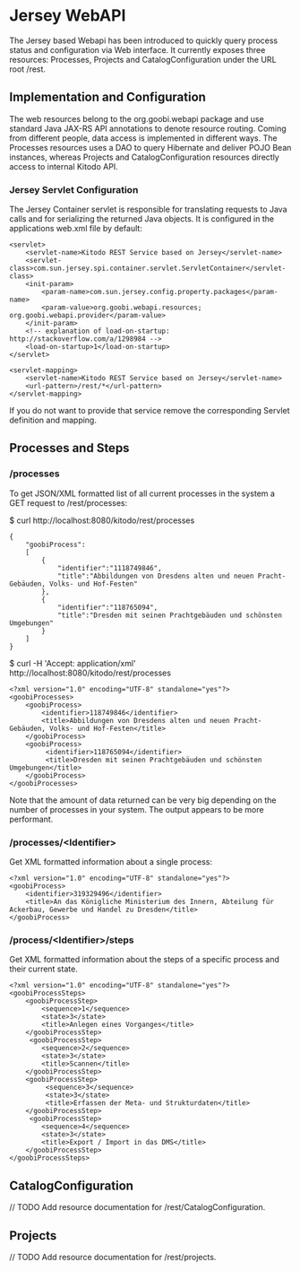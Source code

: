 Jersey WebAPI
=============

The Jersey based Webapi has been introduced to quickly query process status and
configuration via Web interface. It currently exposes three resources:
Processes, Projects and CatalogConfiguration under the URL root /rest.

Implementation and Configuration
--------------------------------

The web resources belong to the org.goobi.webapi package and use standard Java
JAX-RS API annotations to denote resource routing. Coming from different people,
data access is implemented in different ways. The Processes resources uses a DAO
to query Hibernate and deliver POJO Bean instances, whereas Projects and
CatalogConfiguration resources directly access to internal Kitodo API.

### Jersey Servlet Configuration

The Jersey Container servlet is responsible for translating requests to Java
calls and for serializing the returned Java objects. It is configured in the
applications web.xml file by default:

 	<servlet>
        <servlet-name>Kitodo REST Service based on Jersey</servlet-name>
        <servlet-class>com.sun.jersey.spi.container.servlet.ServletContainer</servlet-class>
        <init-param>
            <param-name>com.sun.jersey.config.property.packages</param-name>
            <param-value>org.goobi.webapi.resources; org.goobi.webapi.provider</param-value>
        </init-param>
        <!-- explanation of load-on-startup: http://stackoverflow.com/a/1298984 -->
        <load-on-startup>1</load-on-startup>
    </servlet>

    <servlet-mapping>
        <servlet-name>Kitodo REST Service based on Jersey</servlet-name>
        <url-pattern>/rest/*</url-pattern>
    </servlet-mapping>

If you do not want to provide that service remove the corresponding Servlet definition
and mapping.

Processes and Steps
-------------------

### /processes

To get JSON/XML formatted list of all current processes in the system a GET
request to /rest/processes:

$ curl http://localhost:8080/kitodo/rest/processes

    {
        "goobiProcess":
        [ 
            {
                "identifier":"1118749846",
                "title":"Abbildungen von Dresdens alten und neuen Pracht-Gebäuden, Volks- und Hof-Festen"
            },
            {
                "identifier":"118765094",
                "title":"Dresden mit seinen Prachtgebäuden und schönsten Umgebungen" 
            }
        ]
    }

$ curl -H 'Accept: application/xml' http://localhost:8080/kitodo/rest/processes

    <?xml version="1.0" encoding="UTF-8" standalone="yes"?> 
    <goobiProcesses>
        <goobiProcess>
            <identifier>118749846</identifier>
            <title>Abbildungen von Dresdens alten und neuen Pracht-Gebäuden, Volks- und Hof-Festen</title>
        </goobiProcess>
        <goobiProcess>
             <identifier>118765094</identifier>
             <title>Dresden mit seinen Prachtgebäuden und schönsten Umgebungen</title>
        </goobiProcess>
    </goobiProcesses>

Note that the amount of data returned can be very big depending on the number of
processes in your system. The output appears to be more performant.

### /processes/\<Identifier\>
Get XML formatted information about a single process:

    <?xml version="1.0" encoding="UTF-8" standalone="yes"?>
    <goobiProcess>
        <identifier>319329496</identifier>
        <title>An das Königliche Ministerium des Innern, Abteilung für Ackerbau, Gewerbe und Handel zu Dresden</title>
    </goobiProcess>

### /process/\<Identifier\>/steps
Get XML formatted information about the steps of a specific process and their current state.

    <?xml version="1.0" encoding="UTF-8" standalone="yes"?>
    <goobiProcessSteps>
        <goobiProcessStep>
            <sequence>1</sequence>
            <state>3</state>
            <title>Anlegen eines Vorganges</title>
        </goobiProcessStep>
         <goobiProcessStep>
            <sequence>2</sequence>
            <state>3</state>
            <title>Scannen</title> 
        </goobiProcessStep>
        <goobiProcessStep>
             <sequence>3</sequence>
             <state>3</state>
             <title>Erfassen der Meta- und Strukturdaten</title>
        </goobiProcessStep>
         <goobiProcessStep>
            <sequence>4</sequence>
            <state>3</state>
            <title>Export / Import in das DMS</title>
        </goobiProcessStep>
    </goobiProcessSteps>

CatalogConfiguration
--------------------

// TODO Add resource documentation for /rest/CatalogConfiguration.

Projects
--------

// TODO Add resource documentation for /rest/projects.

